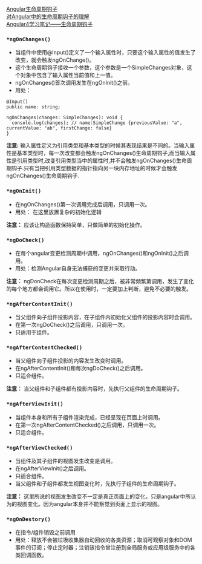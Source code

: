 [Angular生命周期钩子](https://angular.cn/guide/lifecycle-hooks#peek-a-boo)<br>
[对Angular中的生命周期钩子的理解](https://juejin.im/post/597dd3546fb9a03c5945699a)<br>
[Angular4学习笔记——生命周期钩子](https://segmentfault.com/a/1190000012180793)<br>

### `*ngOnChanges()`
* 当组件中使用@Input()定义了一个输入属性时，只要这个输入属性的值发生了改变，就会触发ngOnChange()。
* 这个生命周期钩子接收一个参数，这个参数是一个SimpleChanges对象，这个对象中包含了输入属性当前值和上一值。
* ngOnChanges()首次调用发生在ngOnInit()之前。
* 用处：

```
@Input()
public name: string;

ngOnChanges(changes: SimpleChanges): void {
  console.log(changes); // name:SimpleChange {previousValue: "a", currentValue: "ab", firstChange: false}
}
```
**注意:** 输入属性定义为引用类型和基本类型的时候其表现结果是不同的。当输入属性是基本类型时，每一次改变都会触发ngOnChanges()生命周期钩子,而当输入属性是引用类型时,改变引用类型当中的属性时,并不会触发ngOnChanges()生命周期钩子.只有当把引用类型数据的指针指向另一块内存地址的时候才会触发ngOnChanges()生命周期钩子.


### `*ngOnInit()`
* 在ngOnChanges()第一次调用完成后调用，只调用一次。
* 用处： 在这里放置复杂的初始化逻辑

**注意：** 应该让构造函数保持简单，只做简单的初始化操作。

### `*ngDoCheck()`
* 在每个angular变更检测周期中调用，ngOnChanges()和ngOnInit()之后调用。
* 用处：检测Angular自身无法捕获的变更并采取行动。

**注意：** ngDonCheck在每次变更检测周期之后，被非常频繁第调用，发生了变化的每个地方都会调用它。所以在使用时，一定要加上判断，避免不必要的触发。

### `*ngAfterContentInit()`
* 当父组件向子组件投影内容，在子组件内初始化父组件的投影内容时会调用。
* 在第一次ngDoCheck()之后调用，只调用一次。
* 只适用于组件。

### `*ngAfterContentChecked()`
* 当父组件向子组件投影的内容发生改变时调用。
* 在ngAfterContentInit()和每次ngDoCheck()之后调用。
* 只适合组件。

**注意：** 当父组件和子组件都有投影内容时，先执行父组件的生命周期钩子。

### `*ngAfterViewInit()`
* 当组件本身和所有子组件渲染完成，已经呈现在页面上时调用。
* 在第一次ngAfterContentChecked()之后调用，只调用一次。
* 只适合组件。

### `*ngAfterViewChecked()`
* 当组件及其子组件的视图发生改变是调用。
* 在ngAfterViewInit()之后调用。
* 只适合组件。
* 当父组件和子组件都发生视图变化时，先执行子组件的生命周期钩子。

**注意：** 这里所说的视图发生改变不一定是真正页面上的变化，只是angular中所认为的视图变化。因为angular本身并不能察觉到页面上显示的视图。

### `*ngOnDestory()`
* 在指令/组件销毁之前调用
* 用处：释放不会被垃圾收集器自动回收的各类资源；取消可观察对象和DOM事件的订阅；停止定时器；注销该指令曾注册到全局服务或应用级服务中的各类回调函数。
